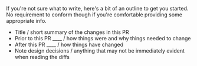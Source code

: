 If you're not sure what to write, here's a bit of an outline to get you started. No requirement to conform though if you're comfortable providing some appropriate info. 

- Title / short summary of the changes in this PR
- Prior to this PR ____ / how things were and why things needed to change
- After this PR ____ / how things have changed
- Note design decisions / anything that may not be immediately evident when reading the diffs
